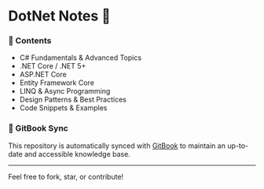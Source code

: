 # DotNet Notes 📘

### 📄 Contents

* C# Fundamentals & Advanced Topics
* .NET Core / .NET 5+
* ASP.NET Core
* Entity Framework Core
* LINQ & Async Programming
* Design Patterns & Best Practices
* Code Snippets & Examples

### 🔄 GitBook Sync

This repository is automatically synced with [GitBook](https://www.gitbook.com/) to maintain an up-to-date and accessible knowledge base.

***

Feel free to fork, star, or contribute!

